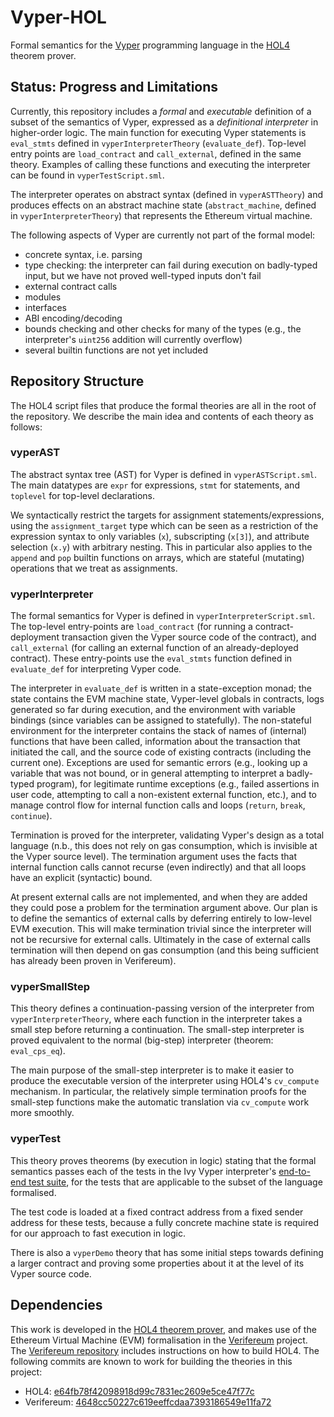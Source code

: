 # Vyper-HOL
Formal semantics for the [Vyper](https://vyperlang.org) programming language in the [HOL4](https://hol-theorem-prover.org) theorem prover.

## Status: Progress and Limitations

Currently, this repository includes a _formal_ and _executable_ definition of a subset of the semantics of Vyper, expressed as a _definitional interpreter_ in higher-order logic. The main function for executing Vyper statements is `eval_stmts` defined in `vyperInterpreterTheory` (`evaluate_def`). Top-level entry points are `load_contract` and `call_external`, defined in the same theory. Examples of calling these functions and executing the interpreter can be found in `vyperTestScript.sml`.

The interpreter operates on abstract syntax (defined in `vyperASTTheory`) and produces effects on an abstract machine state (`abstract_machine`, defined in `vyperInterpreterTheory`) that represents the Ethereum virtual machine.

The following aspects of Vyper are currently not part of the formal model:
- concrete syntax, i.e. parsing
- type checking: the interpreter can fail during execution on badly-typed input, but we have not proved well-typed inputs don't fail
- external contract calls
- modules
- interfaces
- ABI encoding/decoding
- bounds checking and other checks for many of the types (e.g., the interpreter's `uint256` addition will currently overflow)
- several builtin functions are not yet included

## Repository Structure

The HOL4 script files that produce the formal theories are all in the root of the repository. We describe the main idea and contents of each theory as follows:

### vyperAST

The abstract syntax tree (AST) for Vyper is defined in `vyperASTScript.sml`. The main datatypes are `expr` for expressions, `stmt` for statements, and `toplevel` for top-level declarations.

We syntactically restrict the targets for assignment statements/expressions, using the `assignment_target` type which can be seen as a restriction of the expression syntax to only variables (`x`), subscripting (`x[3]`), and attribute selection (`x.y`) with arbitrary nesting. This in particular also applies to the `append` and `pop` builtin functions on arrays, which are stateful (mutating) operations that we treat as assignments.

### vyperInterpreter

The formal semantics for Vyper is defined in `vyperInterpreterScript.sml`. The top-level entry-points are `load_contract` (for running a contract-deployment transaction given the Vyper source code of the contract), and `call_external` (for calling an external function of an already-deployed contract). These entry-points use the `eval_stmts` function defined in `evaluate_def` for interpreting Vyper code.

The interpreter  in `evaluate_def` is written in a state-exception monad; the state contains the EVM machine state, Vyper-level globals in contracts, logs generated so far during execution, and the environment with variable bindings (since variables can be assigned to statefully). The non-stateful environment for the interpreter contains the stack of names of (internal) functions that have been called, information about the transaction that initiated the call, and the source code of existing contracts (including the current one). Exceptions are used for semantic errors (e.g., looking up a variable that was not bound, or in general attempting to interpret a badly-typed program), for legitimate runtime exceptions (e.g., failed assertions in user code, attempting to call a non-existent external function, etc.), and to manage control flow for internal function calls and loops (`return`, `break`, `continue`).

Termination is proved for the interpreter, validating Vyper's design as a total language (n.b., this does not rely on gas consumption, which is invisible at the Vyper source level). The termination argument uses the facts that internal function calls cannot recurse (even indirectly) and that all loops have an explicit (syntactic) bound.

At present external calls are not implemented, and when they are added they could pose a problem for the termination argument above. Our plan is to define the semantics of external calls by deferring entirely to low-level EVM execution. This will make termination trivial since the interpreter will not be recursive for external calls. Ultimately in the case of external calls termination will then depend on gas consumption (and this being sufficient has already been proven in Verifereum).

### vyperSmallStep

This theory defines a continuation-passing version of the interpreter from `vyperInterpreterTheory`, where each function in the interpreter takes a small step before returning a continuation. The small-step interpreter is proved equivalent to the normal (big-step) interpreter (theorem: `eval_cps_eq`).

The main purpose of the small-step interpreter is to make it easier to produce the executable version of the interpreter using HOL4's `cv_compute` mechanism. In particular, the relatively simple termination proofs for the small-step functions make the automatic translation via `cv_compute` work more smoothly.

### vyperTest

This theory proves theorems (by execution in logic) stating that the formal semantics passes each of the tests in the Ivy Vyper interpreter's [end-to-end test suite](https://github.com/cyberthirst/ivy/blob/aae6aa671e3dc6106708d992f34d3b1b61c45bbe/tests/test_e2e.py), for the tests that are applicable to the subset of the language formalised.

The test code is loaded at a fixed contract address from a fixed sender address for these tests, because a fully concrete machine state is required for our approach to fast execution in logic.

There is also a `vyperDemo` theory that has some initial steps towards defining a larger contract and proving some properties about it at the level of its Vyper source code.

## Dependencies

This work is developed in the [HOL4 theorem prover](https://hol-theorem-prover.org), and makes use of the Ethereum Virtual Machine (EVM) formalisation in the [Verifereum](https://verifereum.org) project. The [Verifereum repository](https://github.com/verifereum/verifereum) includes instructions on how to build HOL4. The following commits are known to work for building the theories in this project:
  - HOL4: [e64fb78f42098918d99c7831ec2609e5ce47f77c](https://github.com/HOL-Theorem-Prover/HOL/tree/e64fb78f42098918d99c7831ec2609e5ce47f77c)
  - Verifereum: [4648cc50227c619eeffcdaa7393186549e11fa72](https://github.com/verifereum/verifereum/tree/4648cc50227c619eeffcdaa7393186549e11fa72)
